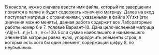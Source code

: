 В консоли, нужно сначала ввести имя файла, который по завершении появится в папке и будет содержать конечную матрицу.
Далее на вход поступает матрица с ограниченями, указанными в файле XY.txt (эти значения можно менять), данная работа содержит все Лабораторные работы номер 6 и 7.
Условие Вариант-10.
Дана целочисленная матрица {Aij}i=1...n;j=1..n , n<=100. Если сумма наибольшего и наименьшего элементов матрицы равна нулю, упорядочить элементы строк, в которых есть хотя бы один элемент, содержащий цифру 8, по неубыванию.
